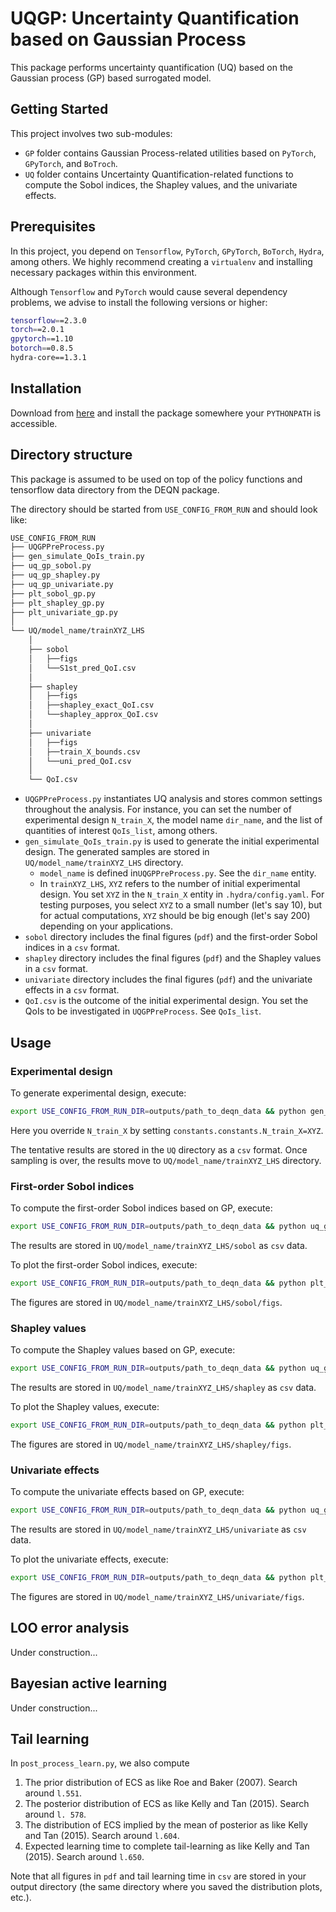 # UQGP: Uncertainty Quantification based on Gaussian Process

This package performs uncertainty quantification (UQ) based on the Gaussian process (GP) based surrogated model.

## Getting Started
This project involves two sub-modules:

- `GP` folder contains Gaussian Process-related utilities based on `PyTorch`,
`GPyTorch`, and `BoTroch`.
- `UQ` folder contains Uncertainty Quantification-related functions to compute
the Sobol indices, the Shapley values, and the univariate effects.

## Prerequisites
In this project, you depend on `Tensorflow`, `PyTorch`, `GPyTorch`, `BoTorch`, 
`Hydra`, among others.
We highly recommend creating a `virtualenv` and installing necessary packages
within this environment.

Although `Tensorflow` and `PyTorch` would cause several dependency problems, we advise to install the following versions or higher:
```bash
tensorflow==2.3.0
torch==2.0.1
gpytorch==1.10
botorch==0.8.5
hydra-core==1.3.1
```

## Installation
Download from [here](https://github.com/takafusui/UQGP/) and install the package somewhere your `PYTHONPATH` is accessible.

## Directory structure
This package is assumed to be used on top of the policy functions and tensorflow data directory from the DEQN package.

The directory should be started from `USE_CONFIG_FROM_RUN` and should look like:
```bash
USE_CONFIG_FROM_RUN
├── UQGPPreProcess.py
├── gen_simulate_QoIs_train.py
├── uq_gp_sobol.py
├── uq_gp_shapley.py
├── uq_gp_univariate.py
├── plt_sobol_gp.py
├── plt_shapley_gp.py
├── plt_univariate_gp.py
│
└── UQ/model_name/trainXYZ_LHS
    │
    ├── sobol
    │   ├──figs
    │   └──S1st_pred_QoI.csv 
    │
    ├── shapley
    │   ├──figs
    │   ├──shapley_exact_QoI.csv
    │   └──shapley_approx_QoI.csv 
    │
    ├── univariate
    │   ├──figs
    │   ├──train_X_bounds.csv
    │   └──uni_pred_QoI.csv 
    │
    └── QoI.csv
```
- `UQGPPreProcess.py` instantiates UQ analysis and stores common settings throughout the analysis. For instance, you can set the number of experimental design `N_train_X`, the model name `dir_name`, and the list of quantities of interest `QoIs_list`, among others.
- `gen_simulate_QoIs_train.py` is used to generate the initial experimental design. The generated samples are stored in `UQ/model_name/trainXYZ_LHS` directory.
    - `model_name` is defined in`UQGPPreProcess.py`. See the `dir_name` entity.
    - In `trainXYZ_LHS`, `XYZ` refers to the number of initial experimental design. You set `XYZ` in the `N_train_X` entity in `.hydra/config.yaml`. For testing purposes, you select `XYZ` to a small number (let's say 10), but for actual computations, `XYZ` should be big enough (let's say 200) depending on your applications.
- `sobol` directory includes the final figures (`pdf`) and the first-order Sobol indices in a `csv` format.
- `shapley` directory includes the final figures (`pdf`) and the Shapley values in a `csv` format.
- `univariate` directory includes the final figures (`pdf`) and the univariate effects in a `csv` format.
- `QoI.csv` is the outcome of the initial experimental design. You set the QoIs to be investigated in `UQGPPreProcess`. See `QoIs_list`.

## Usage
### Experimental design
To generate experimental design, execute:

```bash
export USE_CONFIG_FROM_RUN_DIR=outputs/path_to_deqn_data && python gen_simulate_QoIs_train.py STARTING_POINT=LATEST hydra.run.dir=$USE_CONFIG_FROM_RUN_DIR constants.constants.N_train_X=XYZ
```
Here you override `N_train_X` by setting `constants.constants.N_train_X=XYZ`.

The tentative results are stored in the `UQ` directory as a `csv` format. Once sampling is over, the results move to `UQ/model_name/trainXYZ_LHS` directory.

### First-order Sobol indices
To compute the first-order Sobol indices based on GP, execute:

```bash
export USE_CONFIG_FROM_RUN_DIR=outputs/path_to_deqn_data && python uq_gp_sobol.py STARTING_POINT=LATEST hydra.run.dir=$USE_CONFIG_FROM_RUN_DIR constants.constants.N_train_X=XYZ
```

The results are stored in `UQ/model_name/trainXYZ_LHS/sobol` as `csv` data.

To plot the first-order Sobol indices, execute:
```bash
export USE_CONFIG_FROM_RUN_DIR=outputs/path_to_deqn_data && python plt_sobol_gp.py STARTING_POINT=LATEST hydra.run.dir=$USE_CONFIG_FROM_RUN_DIR constants.constants.N_train_X=XYZ
```
The figures are stored in `UQ/model_name/trainXYZ_LHS/sobol/figs`.

### Shapley values
To compute the Shapley values based on GP, execute:

```bash
export USE_CONFIG_FROM_RUN_DIR=outputs/path_to_deqn_data && python uq_gp_shapley.py STARTING_POINT=LATEST hydra.run.dir=$USE_CONFIG_FROM_RUN_DIR constants.constants.N_train_X=XYZ
```

The results are stored in `UQ/model_name/trainXYZ_LHS/shapley` as `csv` data.

To plot the Shapley values, execute:
```bash
export USE_CONFIG_FROM_RUN_DIR=outputs/path_to_deqn_data && python plt_shapley_gp.py STARTING_POINT=LATEST hydra.run.dir=$USE_CONFIG_FROM_RUN_DIR constants.constants.N_train_X=XYZ
```
The figures are stored in `UQ/model_name/trainXYZ_LHS/shapley/figs`.

### Univariate effects
To compute the univariate effects based on GP, execute:

```bash
export USE_CONFIG_FROM_RUN_DIR=outputs/path_to_deqn_data && python uq_gp_univariate.py STARTING_POINT=LATEST hydra.run.dir=$USE_CONFIG_FROM_RUN_DIR constants.constants.N_train_X=XYZ
```

The results are stored in `UQ/model_name/trainXYZ_LHS/univariate` as `csv` data.

To plot the univariate effects, execute:
```bash
export USE_CONFIG_FROM_RUN_DIR=outputs/path_to_deqn_data && python plt_univariate_gp.py STARTING_POINT=LATEST hydra.run.dir=$USE_CONFIG_FROM_RUN_DIR constants.constants.N_train_X=XYZ
```
The figures are stored in `UQ/model_name/trainXYZ_LHS/univariate/figs`.

## LOO error analysis
Under construction...

## Bayesian active learning
Under construction...

## Tail learning
In `post_process_learn.py`, we also compute
1. The prior distribution of ECS as like Roe and Baker (2007). Search around `l.551`.
2. The posterior distribution of ECS as like Kelly and Tan (2015). Search around `l. 578`.
3. The distribution of ECS implied by the mean of posterior as like Kelly and Tan (2015). Search around `l.604`.
4. Expected learning time to complete tail-learning as like Kelly and Tan (2015). Search around `l.650`.

Note that all figures in `pdf` and tail learning time in `csv` are stored in your output directory (the same directory where you saved the distribution plots, etc.).